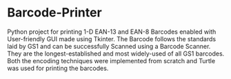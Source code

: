 # Barcode-Printer

Python project for printing 1-D EAN-13 and EAN-8 Barcodes enabled with User-friendly GUI made using Tkinter. The Barcode follows the standards laid by GS1 and can be successfully Scanned using a Barcode Scanner. They are the longest-established and most widely-used of all GS1 barcodes. Both the encoding techniques were implemented from scratch and Turtle was used for printing the barcodes.
